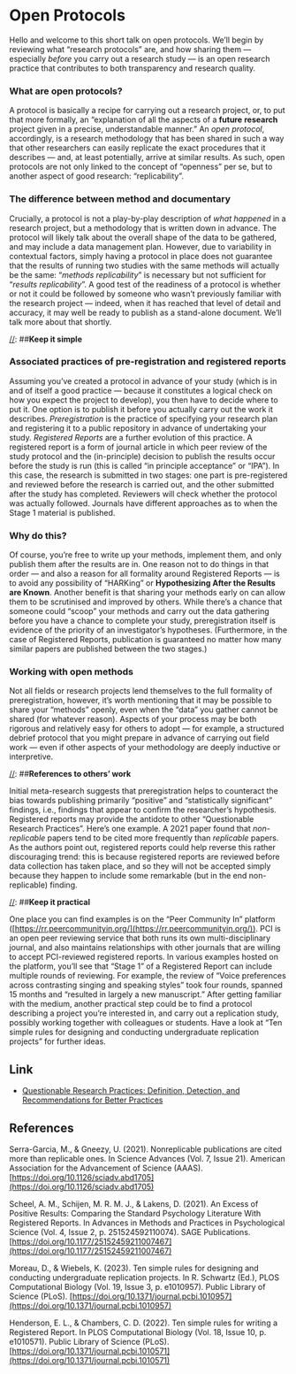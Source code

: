 # Open Protocols

[//]: ##**Outline**

Hello and welcome to this short talk on open protocols.  We’ll begin by reviewing what “research protocols” are, and how sharing them — especially *before* you carry out a research study — is an open research practice that contributes to both transparency and research quality.

[//]: ##**Introduction**

### **What are open protocols?**

A protocol is basically a recipe for carrying out a research project, or, to put that more formally, an “explanation of all the aspects of a **future** **research** project given in a precise, understandable manner.”  An *open protocol*, accordingly, is a research methodology that has been shared in such a way that other researchers can easily replicate the exact procedures that it describes — and, at least potentially, arrive at similar results. As such, open protocols are not only linked to the concept of “openness” per se, but to another aspect of good research: “replicability”.

[//]: ##**Flow**

### **The difference between method and documentary**

Crucially, a protocol is not a play-by-play description of *what happened* in a research project,  but a methodology that is written down in advance.  The protocol will likely talk about the overall shape of the data to be gathered, and may include a data management plan.  However, due to variability in contextual factors, simply having a protocol in place does not guarantee that the results of running two studies with the same methods will actually be the same: “*methods replicability*” is necessary but not sufficient for “*results replicability*”.  A good test of the readiness of a protocol is whether or not it could be followed by someone who wasn’t previously familiar with the research project — indeed, when it has reached that level of detail and accuracy, it may well be ready to publish as a stand-alone document.  We’ll talk more about that shortly.

[//]: ##**Keep it simple**

### **Associated practices of pre-registration and registered reports**

Assuming you’ve created a protocol in advance of your study (which is in and of itself a good practice — because it constitutes a logical check on how you expect the project to develop), you then have to decide where to put it. One option is to publish it before you actually carry out the work it describes. *Preregistration* is the practice of specifying your research plan and registering it to a public repository in advance of undertaking your study. *Registered Reports* are a further evolution of this practice. A registered report is a form of journal article in which peer review of the study protocol and the (in-principle) decision to publish the results occur before the study is run (this is called “in principle acceptance” or “IPA”). In this case, the research is submitted in two stages: one part is pre-registered and reviewed before the research is carried out, and the other submitted after the study has completed. Reviewers will check whether the protocol was actually followed. Journals have different approaches as to when the Stage 1 material is published.

### **Why do this?**

Of course, you’re free to write up your methods, implement them, and only publish them after the results are in. One reason not to do things in that order — and also a reason for all formality around Registered Reports — is to avoid any possibility of “HARKing” or **Hypothesizing After the Results are Known**.  Another benefit is that sharing your methods early on can allow them to be scrutinised and improved by others.  While there’s a chance that someone could “scoop” your methods and carry out the data gathering before you have a chance to complete your study, preregistration itself is evidence of the priority of an investigator’s hypotheses. (Furthermore, in the case of Registered Reports, publication is guaranteed no matter how many similar papers are published between the two stages.)

### **Working with open methods**

Not all fields or research projects lend themselves to the full formality of preregistration, however, it’s worth mentioning that it may be possible to share your “methods” openly, even when the “data” you gather cannot be shared (for whatever reason).  Aspects of your process may be both rigorous and relatively easy for others to adopt — for example, a structured debrief protocol that you might prepare in advance of carrying out field work — even if other aspects of your methodology are deeply inductive or interpretive.  

[//]: ##**References to others’ work**

Initial meta-research suggests that preregistration helps to counteract the bias towards publishing primarily “positive” and “statistically significant” findings, i.e., findings that appear to confirm the researcher’s hypothesis.  Registered reports may provide the antidote to other “Questionable Research Practices”. Here’s one example.  A 2021 paper found that *non-replicable* papers tend to be cited more frequently than *replicable* papers. As the authors point out, registered reports could help reverse this rather discouraging trend: this is because registered reports are reviewed before data collection has taken place, and so they will not be accepted simply because they happen to include some remarkable (but in the end non-replicable) finding.

[//]: ##**Keep it practical**

One place you can find examples is on the “Peer Community In” platform ([https://rr.peercommunityin.org/](https://rr.peercommunityin.org/)).  PCI is an open peer reviewing service that both runs its own multi-disciplinary journal, and also maintains relationships with other journals that are willing to accept PCI-reviewed registered reports.  In various examples hosted on the platform, you’ll see that “Stage 1” of a Registered Report can include multiple rounds of reviewing.  For example, the review of “Voice preferences across contrasting singing and speaking styles” took four rounds, spanned 15 months and “resulted in largely a new manuscript.”  After getting familiar with the medium, another practical step could be to find a protocol describing a project you’re interested in, and carry out a replication study, possibly working together with colleagues or students. Have a look at “Ten simple rules for designing and conducting undergraduate replication projects” for further ideas.

[//]: ##**Links**

## Link
- [Questionable Research Practices: Definition, Detection, and Recommendations for Better Practices](https://replicationindex.com/2015/01/24/qrps/)

## References

Serra-Garcia, M., & Gneezy, U. (2021). Nonreplicable publications are cited more than replicable ones. In Science Advances (Vol. 7, Issue 21). American Association for the Advancement of Science (AAAS). [https://doi.org/10.1126/sciadv.abd1705](https://doi.org/10.1126/sciadv.abd1705)

Scheel, A. M., Schijen, M. R. M. J., & Lakens, D. (2021). An Excess of Positive Results: Comparing the Standard Psychology Literature With Registered Reports. In Advances in Methods and Practices in Psychological Science (Vol. 4, Issue 2, p. 251524592110074). SAGE Publications. [https://doi.org/10.1177/25152459211007467](https://doi.org/10.1177/25152459211007467)

Moreau, D., & Wiebels, K. (2023). Ten simple rules for designing and conducting undergraduate replication projects. In R. Schwartz (Ed.), PLOS Computational Biology (Vol. 19, Issue 3, p. e1010957). Public Library of Science (PLoS). [https://doi.org/10.1371/journal.pcbi.1010957](https://doi.org/10.1371/journal.pcbi.1010957)

Henderson, E. L., & Chambers, C. D. (2022). Ten simple rules for writing a Registered Report. In PLOS Computational Biology (Vol. 18, Issue 10, p. e1010571). Public Library of Science (PLoS). [https://doi.org/10.1371/journal.pcbi.1010571](https://doi.org/10.1371/journal.pcbi.1010571)
